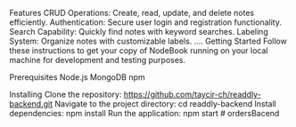 Features
CRUD Operations: Create, read, update, and delete notes efficiently.
Authentication: Secure user login and registration functionality.
Search Capability: Quickly find notes with keyword searches.
Labeling System: Organize notes with customizable labels.
....
Getting Started
Follow these instructions to get your copy of NodeBook running on your local machine for development and testing purposes.

Prerequisites
Node.js
MongoDB
npm

Installing
Clone the repository: https://github.com/taycir-ch/readdly-backend.git
Navigate to the project directory: cd readdly-backend
Install dependencies: npm install 
Run the application: npm start
#   o r d e r s B a c e n d  
 